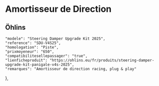 # Amortisseur de Direction
## Öhlins
    "modele": "Steering Damper Upgrade Kit 2025",
    "reference": "SDU-V4S25",
    "homologation": "Piste",
    "prixmoyeneur": "650",
    "compatibilitesellepassager": "true",
    "lienficheproduit": "https://ohlins.eu/fr/produits/steering-damper-upgrade-kit-panigale-v4s-2025",
    "remarques": "Amortisseur de direction racing, plug & play"
  },
